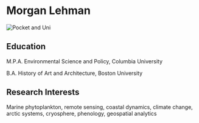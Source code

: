 # Morgan Lehman 

![Pocket and Uni](<IMG_8188 2.jpeg>)

## Education
M.P.A. Environmental Science and Policy, Columbia University

B.A. History of Art and Architecture, Boston University 

## Research Interests
Marine phytoplankton, remote sensing, coastal dynamics, climate change, arctic systems, cryosphere, phenology, geospatial analytics